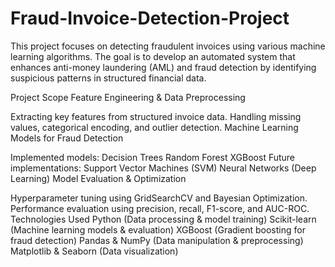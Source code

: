 # Fraud-Invoice-Detection-Project

This project focuses on detecting fraudulent invoices using various machine learning algorithms. The goal is to develop an automated system that enhances anti-money laundering (AML) and fraud detection by identifying suspicious patterns in structured financial data.

Project Scope
Feature Engineering & Data Preprocessing

Extracting key features from structured invoice data.
Handling missing values, categorical encoding, and outlier detection.
Machine Learning Models for Fraud Detection

Implemented models:
Decision Trees
Random Forest
XGBoost
Future implementations:
Support Vector Machines (SVM)
Neural Networks (Deep Learning)
Model Evaluation & Optimization

Hyperparameter tuning using GridSearchCV and Bayesian Optimization.
Performance evaluation using precision, recall, F1-score, and AUC-ROC.
Technologies Used
Python (Data processing & model training)
Scikit-learn (Machine learning models & evaluation)
XGBoost (Gradient boosting for fraud detection)
Pandas & NumPy (Data manipulation & preprocessing)
Matplotlib & Seaborn (Data visualization)

